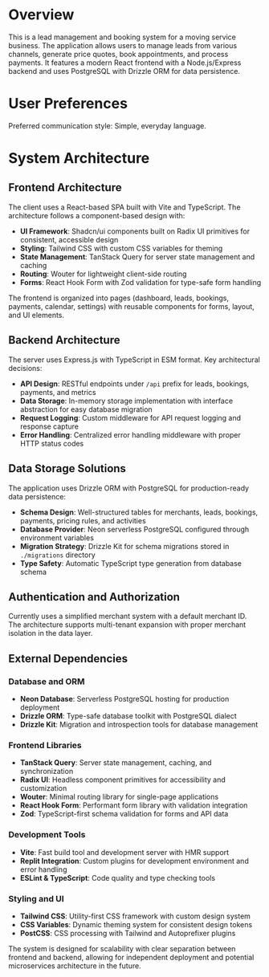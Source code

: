 # Overview

This is a lead management and booking system for a moving service business. The application allows users to manage leads from various channels, generate price quotes, book appointments, and process payments. It features a modern React frontend with a Node.js/Express backend and uses PostgreSQL with Drizzle ORM for data persistence.

# User Preferences

Preferred communication style: Simple, everyday language.

# System Architecture

## Frontend Architecture
The client uses a React-based SPA built with Vite and TypeScript. The architecture follows a component-based design with:
- **UI Framework**: Shadcn/ui components built on Radix UI primitives for consistent, accessible design
- **Styling**: Tailwind CSS with custom CSS variables for theming
- **State Management**: TanStack Query for server state management and caching
- **Routing**: Wouter for lightweight client-side routing
- **Forms**: React Hook Form with Zod validation for type-safe form handling

The frontend is organized into pages (dashboard, leads, bookings, payments, calendar, settings) with reusable components for forms, layout, and UI elements.

## Backend Architecture
The server uses Express.js with TypeScript in ESM format. Key architectural decisions:
- **API Design**: RESTful endpoints under `/api` prefix for leads, bookings, payments, and metrics
- **Data Storage**: In-memory storage implementation with interface abstraction for easy database migration
- **Request Logging**: Custom middleware for API request logging and response capture
- **Error Handling**: Centralized error handling middleware with proper HTTP status codes

## Data Storage Solutions
The application uses Drizzle ORM with PostgreSQL for production-ready data persistence:
- **Schema Design**: Well-structured tables for merchants, leads, bookings, payments, pricing rules, and activities
- **Database Provider**: Neon serverless PostgreSQL configured through environment variables
- **Migration Strategy**: Drizzle Kit for schema migrations stored in `./migrations` directory
- **Type Safety**: Automatic TypeScript type generation from database schema

## Authentication and Authorization
Currently uses a simplified merchant system with a default merchant ID. The architecture supports multi-tenant expansion with proper merchant isolation in the data layer.

## External Dependencies

### Database and ORM
- **Neon Database**: Serverless PostgreSQL hosting for production deployment
- **Drizzle ORM**: Type-safe database toolkit with PostgreSQL dialect
- **Drizzle Kit**: Migration and introspection tools for database management

### Frontend Libraries
- **TanStack Query**: Server state management, caching, and synchronization
- **Radix UI**: Headless component primitives for accessibility and customization
- **Wouter**: Minimal routing library for single-page applications
- **React Hook Form**: Performant form library with validation integration
- **Zod**: TypeScript-first schema validation for forms and API data

### Development Tools
- **Vite**: Fast build tool and development server with HMR support
- **Replit Integration**: Custom plugins for development environment and error handling
- **ESLint & TypeScript**: Code quality and type checking tools

### Styling and UI
- **Tailwind CSS**: Utility-first CSS framework with custom design system
- **CSS Variables**: Dynamic theming system for consistent design tokens
- **PostCSS**: CSS processing with Tailwind and Autoprefixer plugins

The system is designed for scalability with clear separation between frontend and backend, allowing for independent deployment and potential microservices architecture in the future.
